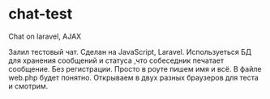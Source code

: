 # chat-test
Chat on laravel, AJAX

Залил тестовый чат. Сделан на JavaScript, Laravel. Используеться БД для хранения сообщений и статуса ,что собеседник печатает сообщение. Без регистрации. Просто в роуте пишем имя и всё. В файле web.php будет понятно. Открываем в двух разных браузеров для теста и смотрим. 
